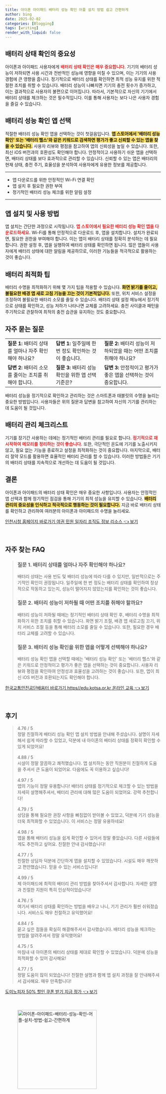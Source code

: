 ```yaml
---
title: 아이폰 아이패드 배터리 성능 확인 어플 설치 방법 쉽고 간편하게
author: bing
date: 2025-02-02
categories: [Blogging]
tags: [writing]
render_with_liquid: false
---
```



<h2 id='배터리 상태 확인의 중요성'>배터리 상태 확인의 중요성</h2>

<p>아이폰과 아이패드 사용자에게 <b><span style="color: #ee2323;">배터리 상태 확인은 매우 중요합니다.</span></b> 기기의 배터리 성능이 저하되면 사용 시간과 전반적인 성능에 영향을 미칠 수 있으며, 이는 기기의 사용 경험에 큰 영향을 줍니다. 정기적으로 배터리 상태를 확인하면 최적 성능 유지를 위한 적절한 조치를 취할 수 있습니다. 배터리 성능이 나빠지면 기기의 충전 횟수가 증가하고, 이는 결과적으로 사용자의 불편으로 이어집니다. 따라서, 기본적으로 자신의 기기에서 배터리 상태를 체크하는 것은 필수적입니다. 이를 통해 사용자는 보다 나은 사용자 경험을 즐길 수 있습니다.</p>

<h2 id='배터리 성능 확인 앱 선택'>배터리 성능 확인 앱 선택</h2>

<p>적절한 배터리 성능 확인 앱을 선택하는 것이 첫걸음입니다. <b><span style="background-color: #ffe066;">앱 스토어에서 '배터리 성능 확인' 또는 '배터리 헬스'와 같은 키워드로 검색하면 평가가 좋고 신뢰할 수 있는 앱을 찾을 수 있습니다.</span></b> 사용자 리뷰와 평점을 참고하여 앱의 신뢰성을 높일 수 있습니다. 또한, 최신 iOS 버전과의 호환성도 확인해야 합니다. 안정적이고 사용하기 쉬운 앱을 선택하면, 배터리 상태를 보다 효과적으로 관리할 수 있습니다. 신뢰할 수 있는 앱은 배터리의 현재 상태, 충전 주기, 효율성을 분석하여 사용자에게 유용한 정보를 제공합니다.</p>

<hr />

<ul>
    <li>앱 다운로드를 위한 안정적인 Wi-Fi 연결 확인</li>
    <li>앱 설치 후 필요한 권한 부여</li>
    <li>정기적인 배터리 성능 체크를 위한 알림 설정</li>
</ul>

<hr />

<h2 id='앱 설치 및 사용 방법'>앱 설치 및 사용 방법</h2>

<p>앱 설치는 간단한 과정으로 시작됩니다. <b><span style="color: #ee2323;">앱 스토어에서 필요한 배터리 성능 확인 앱을 다운로드하세요.</span></b> Wi-Fi를 통해 안정적으로 다운로드 후, 앱을 설치합니다. 설치가 완료되면, 필요한 권한을 부여해야 합니다. 이는 앱이 배터리 상태를 정확히 분석하는 데 필요합니다. 권한 설정 후, 앱을 실행하여 배터리 상태를 확인하면 됩니다. 많은 앱들이 사용자에게 배터리 상태에 대한 알림을 제공하므로, 이러한 기능들을 적극적으로 활용하는 것이 좋습니다.</p>

<h2 id='배터리 최적화 팁'>배터리 최적화 팁</h2>

<p>배터리 수명을 최적화하기 위해 몇 가지 팁을 적용할 수 있습니다. <b><span style="background-color: #ffe066;">화면 밝기를 줄이고, 불필요한 배경 앱 새로 고침 기능을 끄는 것이 기본적입니다.</span></b> 또한, 위치 서비스 설정을 조정하여 불필요한 배터리 소모를 줄일 수 있습니다. 배터리 상태 설정 메뉴에서 정기적으로 상태를 확인하고, 성능 저하가 나타나면 교체를 고려하세요. 충전 사이클과 패턴을 주기적으로 관찰하여 최적의 충전 습관을 유지하는 것도 중요합니다.</p>

<h2 id='자주 묻는 질문'>자주 묻는 질문</h2>

<table>
    <tr>
        <td><b>질문 1:</b> 배터리 상태를 얼마나 자주 확인해야 하나요?</td>
        <td><b>답변 1:</b> 일주일에 한 번 정도 확인하는 것이 좋습니다.</td>
        <td><b>질문 2:</b> 배터리 성능이 저하되었을 때는 어떤 조치를 취해야 하나요?</td>
    </tr>
    <tr>
        <td><b>답변 2:</b> 배터리 소모를 줄이는 조치를 취해야 합니다.</td>
        <td><b>질문 3:</b> 배터리 성능 확인을 위한 앱 선택 기준은?</td>
        <td><b>답변 3:</b> 안정적이고 평가가 좋은 앱을 선택하는 것이 중요합니다.</td>
    </tr>
</table>

<p>배터리 성능을 정기적으로 확인하고 관리하는 것은 스마트폰과 태블릿의 수명을 늘리는 중요한 방법입니다. 사용자들은 위의 질문과 답변을 참고하여 자신의 기기를 관리하는 데 도움이 될 것입니다.</p>

<h2 id='배터리 관리 체크리스트'>배터리 관리 체크리스트</h2>

<p>기기를 장기간 사용하는 데에는 정기적인 배터리 관리를 필요로 합니다. <b><span style="color: #ee2323;">정기적으로 재시작하여 메모리를 정리하는 것이 좋습니다.</span></b> 또한, 극단적인 온도에 기기를 노출시키지 않고, 필요 없는 기능을 종료하고 설정을 최적화하는 것이 중요합니다. 마지막으로, 배터리 절약 모드를 활용하면 효율적인 배터리 관리를 할 수 있습니다. 이러한 방법들은 기기의 배터리 상태를 지속적으로 개선하는 데 도움이 될 것입니다.</p>

<h2 id='결론'>결론</h2>

<p>아이폰과 아이패드의 배터리 상태 확인은 매우 중요한 사항입니다. 사용자는 안정적인 앱 선택과 함께 정기적인 점검을 통해 기기의 최적 성능을 유지할 수 있습니다. <b><span style="background-color: #ffe066;">배터리 관리의 중요성을 인식하고 적극적으로 행동하는 것이 필요합니다.</span></b> 지금 바로 배터리 상태를 확인하고 관리하여 여러분의 아이폰과 아이패드의 수명을 늘리세요.</p>


<p><a class="click-button" title="인천시청 홈페이지 바로가기 여권 민원 일자리 조직도 정보 리소스" href="https://yellowplanner.github.io/posts/%EC%9D%B8%EC%B2%9C%EC%8B%9C%EC%B2%AD-%ED%99%88%ED%8E%98%EC%9D%B4%EC%A7%80-%EB%B0%94%EB%A1%9C%EA%B0%80%EA%B8%B0-%EC%97%AC%EA%B6%8C-%EB%AF%BC%EC%9B%90-%EC%9D%BC%EC%9E%90%EB%A6%AC-%EC%A1%B0%EC%A7%81%EB%8F%84-%EC%A0%95%EB%B3%B4-%EB%A6%AC%EC%86%8C%EC%8A%A4/" rel="dofollow">인천시청 홈페이지 바로가기 여권 민원 일자리 조직도 정보 리소스 👈 보기</a></p><br>
<h2 id='자주_찾는_FAQ'>자주 찾는 FAQ</h2>
<div itemscope="" itemtype="https://schema.org/FAQPage">
<blockquote>
<div itemscope="" itemprop="mainEntity" itemtype="https://schema.org/Question">
<h3 itemprop="name">질문 1. 배터리 상태를 얼마나 자주 확인해야 하나요?</h3>
<div itemscope="" itemprop="acceptedAnswer" itemtype="https://schema.org/Answer">
<span itemprop="text">
<p>배터리 상태는 사용 빈도 및 배터리 성능에 따라 다를 수 있지만, 일반적으로는 주기적인 확인이 권장됩니다. 일주일에 한 번 정도는 배터리 상태를 확인하여 정상적으로 작동하고 있는지, 성능이 떨어지지 않았는지를 확인하는 것이 좋습니다.</p>
</span>
</div>
</div>
<div itemscope="" itemprop="mainEntity" itemtype="https://schema.org/Question">
<h3 itemprop="name">질문 2. 배터리 성능이 저하될 때 어떤 조치를 취해야 할까요?</h3>
<div itemscope="" itemprop="acceptedAnswer" itemtype="https://schema.org/Answer">
<span itemprop="text">
<p>배터리 성능이 저하될 때에는 정기적인 배터리 상태 확인 후, 배터리 수명을 최적화하기 위한 조치를 취할 수 있습니다. 화면 밝기 조절, 배경 앱 새로고침 끄기, 위치 서비스 조절 등을 통해 배터리 소모를 줄일 수 있습니다. 또한, 필요한 경우 배터리 교체를 고려할 수 있습니다.</p>
</span>
</div>
</div>
<div itemscope="" itemprop="mainEntity" itemtype="https://schema.org/Question">
<h3 itemprop="name">질문 3. 배터리 성능 확인을 위한 앱을 어떻게 선택해야 하나요?</h3>
<div itemscope="" itemprop="acceptedAnswer" itemtype="https://schema.org/Answer">
<span itemprop="text">
<p>배터리 성능 확인 앱을 선택할 때에는 '배터리 성능 확인' 또는 '배터리 헬스'와 같은 키워드로 안정적이고 평가가 좋은 앱을 선택하는 것이 중요합니다. 사용자 리뷰와 평점을 확인하여 안정성과 효율성을 고려하는 것이 좋습니다. 또한, 앱이 최신 iOS 버전과 호환되는지도 확인해야 합니다.</p>
</span>
</div>
</div>
</blockquote>
</div>
<p><a class="click-button" title="한국교통안전공단배움터 바로가기 https//edu.kotsa.or.kr 온라인 교육" href="https://yellowplanner.github.io/posts/%ED%95%9C%EA%B5%AD%EA%B5%90%ED%86%B5%EC%95%88%EC%A0%84%EA%B3%B5%EB%8B%A8%EB%B0%B0%EC%9B%80%ED%84%B0-%EB%B0%94%EB%A1%9C%EA%B0%80%EA%B8%B0-httpsedu.kotsa.or.kr-%EC%98%A8%EB%9D%BC%EC%9D%B8-%EA%B5%90%EC%9C%A1/" rel="dofollow">한국교통안전공단배움터 바로가기 https//edu.kotsa.or.kr 온라인 교육 👈 보기</a></p><br>
<h2 id='후기'>후기</h2>
<div itemscope itemtype="https://schema.org/Product">
  <blockquote>
  <div itemprop="review" itemscope itemtype="https://schema.org/Review">
      <div itemprop="reviewRating" itemscope itemtype="https://schema.org/Rating"> <span itemprop="ratingValue">4.76</span> / <span itemprop="bestRating">5</span> </div>
      <span itemprop="reviewBody">정말 친절하게 배터리 성능 확인 앱 설치 방법을 안내해 주셨습니다. 설명이 자세해서 쉽게 따라할 수 있었고, 덕분에 내 아이폰의 배터리 상태를 정확히 확인할 수 있게 되었어요!</span>
  </div>
  <br>
  <div itemprop="review" itemscope itemtype="https://schema.org/Review">
      <div itemprop="reviewRating" itemscope itemtype="https://schema.org/Rating"> <span itemprop="ratingValue">4.88</span> / <span itemprop="bestRating">5</span> </div>
      <span itemprop="reviewBody">시설이 정말 깔끔하고 쾌적했습니다. 앱 설치하는 동안 직원분이 친절하게 도움을 주셔서 큰 도움이 되었어요. 다음에도 꼭 이용하고 싶습니다!</span>
  </div>
  <br>
  <div itemprop="review" itemscope itemtype="https://schema.org/Review">
      <div itemprop="reviewRating" itemscope itemtype="https://schema.org/Rating"> <span itemprop="ratingValue">4.97</span> / <span itemprop="bestRating">5</span> </div>
      <span itemprop="reviewBody">앱의 기능이 정말 유용합니다! 배터리 상태를 정기적으로 체크할 수 있는 방법을 자세히 설명해주셔서, 배터리 관리에 대해 많은 도움이 되었어요. 강력 추천합니다!</span>
  </div>
  <br>
  <div itemprop="review" itemscope itemtype="https://schema.org/Review">
      <div itemprop="reviewRating" itemscope itemtype="https://schema.org/Rating"> <span itemprop="ratingValue">4.79</span> / <span itemprop="bestRating">5</span> </div>
      <span itemprop="reviewBody">상담을 통해 필요한 권장 사항을 빠짐없이 받아볼 수 있었고, 덕분에 기기 성능을 더욱 최적화할 수 있었습니다. 이 서비스는 정말 유용하네요!</span>
  </div>
  <br>
  <div itemprop="review" itemscope itemtype="https://schema.org/Review">
      <div itemprop="reviewRating" itemscope itemtype="https://schema.org/Rating"> <span itemprop="ratingValue">4.98</span> / <span itemprop="bestRating">5</span> </div>
      <span itemprop="reviewBody">앱을 통해 배터리 성능을 쉽게 확인할 수 있어서 정말 좋았습니다. 다른 사람들에게도 추천하고 싶어요. 친절한 안내 감사했습니다!</span>
  </div>
  <br>
  <div itemprop="review" itemscope itemtype="https://schema.org/Review">
      <div itemprop="reviewRating" itemscope itemtype="https://schema.org/Rating"> <span itemprop="ratingValue">4.77</span> / <span itemprop="bestRating">5</span> </div>
      <span itemprop="reviewBody">친절한 상담자 덕분에 간단하게 앱을 설치할 수 있었습니다. 시설도 매우 깨끗하고 편안했습니다. 믿을 수 있는 서비스입니다!</span>
  </div>
  <br>
  <div itemprop="review" itemscope itemtype="https://schema.org/Review">
      <div itemprop="reviewRating" itemscope itemtype="https://schema.org/Rating"> <span itemprop="ratingValue">4.99</span> / <span itemprop="bestRating">5</span> </div>
      <span itemprop="reviewBody">제 아이패드에 최적의 배터리 관리 방법을 찾아주셔서 감사합니다. 자세한 설명과 친절한 지원이 특히 인상적이었습니다!</span>
  </div>
  <br>
  <div itemprop="review" itemscope itemtype="https://schema.org/Review">
      <div itemprop="reviewRating" itemscope itemtype="https://schema.org/Rating"> <span itemprop="ratingValue">4.76</span> / <span itemprop="bestRating">5</span> </div>
      <span itemprop="reviewBody">여기서 배터리 상태를 확인하는 방법을 배우고 나니, 기기 관리가 훨씬 쉬워졌습니다. 서비스도 매우 친절하고 유익했어요!</span>
  </div>
  <br>
  <div itemprop="review" itemscope itemtype="https://schema.org/Review">
      <div itemprop="reviewRating" itemscope itemtype="https://schema.org/Rating"> <span itemprop="ratingValue">4.84</span> / <span itemprop="bestRating">5</span> </div>
      <span itemprop="reviewBody">묻고 싶은 점들을 확실히 해결해주셔서 감사했습니다. 배터리 성능을 체크하는 방법을 알려주셔서 정말 유익했어요!</span>
  </div>
  <br>
  <div itemprop="review" itemscope itemtype="https://schema.org/Review">
      <div itemprop="reviewRating" itemscope itemtype="https://schema.org/Rating"> <span itemprop="ratingValue">4.75</span> / <span itemprop="bestRating">5</span> </div>
      <span itemprop="reviewBody">마침내 내 아이폰의 배터리 상태를 제대로 확인할 수 있었습니다. 덕분에 성능을 최적화할 수 있어 감사해요!</span>
  </div>
  <br>
  <div itemprop="review" itemscope itemtype="https://schema.org/Review">
      <div itemprop="reviewRating" itemscope itemtype="https://schema.org/Rating"> <span itemprop="ratingValue">4.77</span> / <span itemprop="bestRating">5</span> </div>
      <span itemprop="reviewBody">정말 도움이 많이 되었습니다! 친절한 설명과 함께 앱 설치 과정을 잘 안내해주셔서 감사해요. 매우 만족합니다!</span>
  </div>
  </blockquote>
</div>
<p><a class="click-button" title="도미노피자 50% 할인 쿠폰 받기 지금 정가" href="https://yellowplanner.github.io/posts/%EB%8F%84%EB%AF%B8%EB%85%B8%ED%94%BC%EC%9E%90-50-%ED%95%A0%EC%9D%B8-%EC%BF%A0%ED%8F%B0-%EB%B0%9B%EA%B8%B0-%EC%A7%80%EA%B8%88-%EC%A0%95%EA%B0%80/" rel="dofollow">도미노피자 50% 할인 쿠폰 받기 지금 정가 👈 보기</a></p><br>
<figure class="image"><img src="https://yellowplanner.github.io/assets/img/thumbnail/아이폰-아이패드-배터리-성능-확인-어플-설치-방법-쉽고-간편하게.webp" alt="아이폰-아이패드-배터리-성능-확인-어플-설치-방법-쉽고-간편하게" width="256" height="256"></figure>